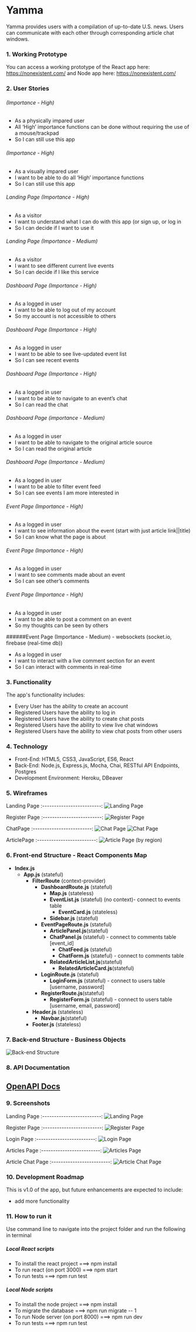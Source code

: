 # Yamma

Yamma provides users with a compilation of up-to-date U.S. news. Users can communicate with each other through corresponding article chat windows.

### 1. Working Prototype

You can access a working prototype of the React app here: https://nonexistent.com/ and Node app here: https://nonexistent.com/

### 2. User Stories

###### (Importance - High)

- As a physically impared user
- All ‘High’ importance functions can be done without requiring the use of a mouse/trackpad
- So I can still use this app

###### (Importance - High)

- As a visually impared user
- I want to be able to do all ‘High’ importance functions
- So I can still use this app

###### Landing Page (Importance - High)

- As a visitor
- I want to understand what I can do with this app (or sign up, or log in
- So I can decide if I want to use it

###### Landing Page (Importance - Medium)

- As a visitor
- I want to see different current live events
- So I can decide if I like this service

###### Dashboard Page (Importance - High)

- As a logged in user
- I want to be able to log out of my account
- So my account is not accessible to others

###### Dashboard Page (Importance - High)

- As a logged in user
- I want to be able to see live-updated event list
- So I can see recent events

###### Dashboard Page (Importance - High)

- As a logged in user
- I want to be able to navigate to an event’s chat
- So I can read the chat

###### Dashboard Page (importance - Medium)

- As a logged in user
- I want to be able to navigate to the original article source
- So I can read the original article

###### Dashboard Page (Importance - Medium)

- As a logged in user
- I want to be able to filter event feed
- So I can see events I am more interested in

###### Event Page (Importance - High)

- As a logged in user
- I want to see information about the event (start with just article link||title)
- So I can know what the page is about

###### Event Page (Importance - High)

- As a logged in user
- I want to see comments made about an event
- So I can see other’s comments

###### Event Page (Importance - High)

- As a logged in user
- I want to be able to post a comment on an event
- So my thoughts can be seen by others

######Event Page (Importance - Medium) - websockets (socket.io, firebase (real-time db))

- As a logged in user
- I want to interact with a live comment section for an event
- So I can interact with comments in real-time

### 3. Functionality

The app's functionality includes:

- Every User has the ability to create an account
- Registered Users have the ability to log in
- Registered Users have the ability to create chat posts
- Registered Users have the ability to view live chat windows
- Registered Users have the ability to view chat posts from other users

### 4. Technology

- Front-End: HTML5, CSS3, JavaScript, ES6, React
- Back-End: Node.js, Express.js, Mocha, Chai, RESTful API Endpoints, Postgres
- Development Environment: Heroku, DBeaver

### 5. Wireframes

Landing Page
:-------------------------:
![Landing Page](./github-images/wireframes/yamma-landing-wireframe.png)

Register Page
:-------------------------:
![Register Page](./github-images/wireframes/yamma-sign-up-wireframe.png)

ChatPage
:-------------------------:
![Chat Page](./github-images/wireframes/yamma-chat-2-wireframe.png)
![Chat Page](./github-images/wireframes/yamma-chat-wireframe.png)

ArticlePage
:-------------------------:
![Article Page (by region)](./github-images/wireframes/yamma-article-by-region-wireframe.png)

### 6. Front-end Structure - React Components Map

- **Index.js**
  - **App.js** (stateful)
    - **FilterRoute** (context-provider)
      - **DashboardRoute.js** (stateful)
        - **Map.js** (stateless)
        - **EventList.js** (stateful) (no context)- connect to events table
          - **EventCard.js** (stateless)
        - **Sidebar.js** (stateful)
      - **EventPageRoute.js** (stateful)
        - **ArticlePanel.js**(stateful)
        - **ChatPanel.js** (stateful) - connect to comments table [event_id]
          - **ChatFeed.js** (stateful)
          - **ChatForm.js** (stateful) - connect to comments table
        - **RelatedArticleList.js**(stateful)
          - **RelatedArticleCard.js**(stateful)
      - **LoginRoute.js** (stateful)
        - **LoginForm.js** (stateful) - connect to users table [username, password]
      - **RegisterRoute.js**(stateful)
        - **RegisterForm.js** (stateful) - connect to users table [username, email, password]
    - **Header.js** (stateless)
      - **Navbar.js**(stateful)
    - **Footer.js** (stateless)

### 7. Back-end Structure - Business Objects

![Back-end Structure](https://github.com/MettyS/yamma-server)

### 8. API Documentation

## [OpenAPI Docs](https://app.swaggerhub.com/apis/s-poveda/Yamma-API/1.0.0)

### 9. Screenshots

Landing Page
:-------------------------:
![Landing Page](./github-images/screenshots/yamma-screenshot.png)

Register Page
:-------------------------:
![Register Page](./github-images/screenshots/yamma-register-page-screenshot.png)

Login Page
:-------------------------:
![Login Page](./github-images/screenshots/yamma-login-page-screenshot.png)

Articles Page
:-------------------------:
![Articles Page](./github-images/screenshots/yamma-articles-page-screenshot.png)

Article Chat Page
:-------------------------:
![Article Chat Page](./github-images/screenshots/yamma-article-chat-page-screenshot.png)

### 10. Development Roadmap

This is v1.0 of the app, but future enhancements are expected to include:

- add more functionality

### 11. How to run it

Use command line to navigate into the project folder and run the following in terminal

##### Local React scripts

- To install the react project ===> npm install
- To run react (on port 3000) ===> npm start
- To run tests ===> npm run test

##### Local Node scripts

- To install the node project ===> npm install
- To migrate the database ===> npm run migrate -- 1
- To run Node server (on port 8000) ===> npm run dev
- To run tests ===> npm run test
